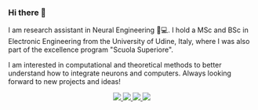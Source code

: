 ### Hi there 👋

I am research assistant in Neural Engineering :brain::computer:. I hold a MSc and BSc in Electronic Engineering from the University of Udine, Italy, where I was also part of the excellence program "Scuola Superiore".

I am interested in computational and theoretical methods to better understand how to integrate neurons and computers. Always looking forward to new projects and ideas!

<p align="center">
  <a href="https://github.com/claudioverardo">
    <img src="https://img.shields.io/badge/-GitHub-100000?style=for-the-badge&logo=github&logoColor=white">
  </a>
  <a href="https://scholar.google.it/citations?user=J0l3-ikAAAAJ">
    <img src="https://img.shields.io/badge/-Google_Scholar-4285F4?style=for-the-badge&logo=googlescholar&logoColor=white">
  </a>
  <a href="https://www.linkedin.com/in/claudioverardo">
    <img src="https://img.shields.io/badge/-LinkedIn-0A66C2?style=for-the-badge&logo=linkedin&logoColor=white">
  </a>
  <a href="https://twitter.com/claudio_verardo">
    <img src="https://img.shields.io/badge/-Twitter-1DA1F2?style=for-the-badge&logo=twitter&logoColor=white">
  </a>
</p>

<!--
**claudioverardo/claudioverardo** is a ✨ _special_ ✨ repository because its `README.md` (this file) appears on your GitHub profile.

Here are some ideas to get you started:

- 🔭 I’m currently working on ...
- 🌱 I’m currently learning ...
- 👯 I’m looking to collaborate on ...
- 🤔 I’m looking for help with ...
- 💬 Ask me about ...
- 📫 How to reach me: ...
- 😄 Pronouns: ...
- ⚡ Fun fact: ...
-->
